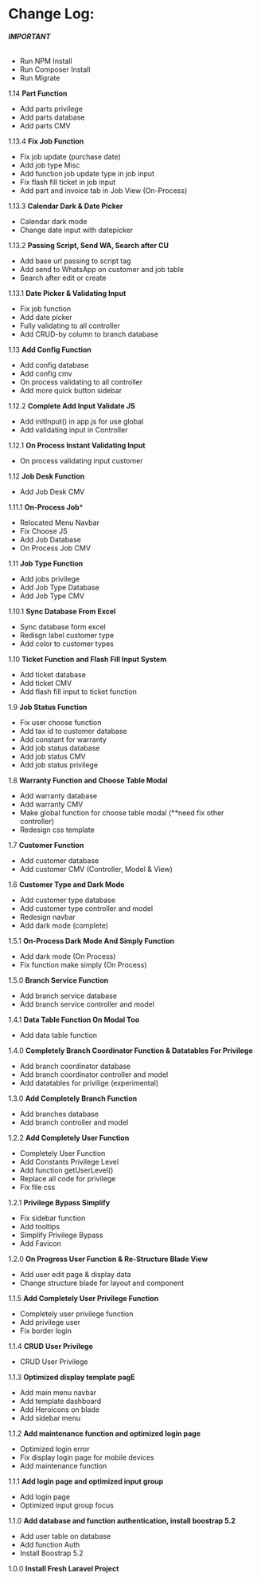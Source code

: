 # **Change Log:**

###### **IMPORTANT**
- Run NPM Install
- Run Composer Install
- Run Migrate

1.14 **Part Function**
- Add parts privilege
- Add parts database
- Add parts CMV

1.13.4 **Fix Job Function**
- Fix job update (purchase date)
- Add job type Misc
- Add function job update type in job input
- Fix flash fill ticket in job input
- Add part and invoice tab in Job View (On-Process)

1.13.3 **Calendar Dark & Date Picker**
- Calendar dark mode
- Change date input with datepicker

1.13.2 **Passing Script, Send WA, Search after CU**
- Add base url passing to script tag
- Add send to WhatsApp on customer and job table
- Search after edit or create

1.13.1 **Date Picker & Validating Input**
- Fix job function
- Add date picker
- Fully validating to all controller
- Add CRUD-by column to branch database

1.13 **Add Config Function**
- Add config database
- Add config cmv
- On process validating to all controller
- Add more quick button sidebar

1.12.2 **Complete Add Input Validate JS**
- Add initInput() in app.js for use global
- Add validating input in Controller

1.12.1 **On Process Instant Validating Input**
- On process validating input customer

1.12 **Job Desk Function**
- Add Job Desk CMV

1.11.1 **On-Process Job***
- Relocated Menu Navbar
- Fix Choose JS
- Add Job Database
- On Process Job CMV

1.11 **Job Type Function**
- Add jobs privilege
- Add Job Type Database
- Add Job Type CMV

1.10.1 **Sync Database From Excel**
- Sync database form excel
- Redisgn label customer type
- Add color to customer types

1.10 **Ticket Function and Flash Fill Input System**
- Add ticket database
- Add ticket CMV
- Add flash fill input to ticket function

1.9 **Job Status Function**
- Fix user choose function
- Add tax id to customer database
- Add constant for warranty
- Add job status database
- Add job status CMV
- Add job status privilege

1.8 **Warranty Function and Choose Table Modal**
- Add warranty database
- Add warranty CMV
- Make global function for choose table modal (**need fix other controller)
- Redesign css template

1.7 **Customer Function**
- Add customer database
- Add customer CMV (Controller, Model & View)

1.6 **Customer Type and Dark Mode**
- Add customer type database
- Add customer type controller and model
- Redesign navbar
- Add dark mode (complete)

1.5.1 **On-Process Dark Mode And Simply Function**
- Add dark mode (On Process)
- Fix function make simply (On Process)

1.5.0 **Branch Service Function**
- Add branch service database
- Add branch service controller and model

1.4.1 **Data Table Function On Modal Too**
- Add data table function

1.4.0 **Completely Branch Coordinator Function & Datatables For Privilege**
- Add branch coordinator database
- Add branch coordinator controller and model
- Add datatables for privilige (experimental)

1.3.0 **Add Completely Branch Function**
- Add branches database
- Add branch controller and model

1.2.2 **Add Completely User Function**
- Completely User Function
- Add Constants Privilege Level
- Add function getUserLevel()
- Replace all code for privilege
- Fix file css

1.2.1 **Privilege Bypass Simplify**
- Fix sidebar function
- Add tooltips
- Simplify Privilege Bypass
- Add Favicon

1.2.0 **On Progress User Function & Re-Structure Blade View**
- Add user edit page & display data
- Change structure blade for layout and component

1.1.5 **Add Completely User Privilege Function**
- Completely user privilege function
- Add privilege user
- Fix border login

1.1.4 **CRUD User Privilege**
- CRUD User Privilege

1.1.3 **Optimized display template pagE**
- Add main menu navbar
- Add template dashboard
- Add Heroicons on blade 
- Add sidebar menu

1.1.2 **Add maintenance function and optimized login page**
- Optimized login error
- Fix display login page for mobile devices
- Add maintenance function

1.1.1 **Add login page and optimized input group**
- Add login page
- Optimized input group focus

1.1.0 **Add database and function authentication, install boostrap 5.2**
- Add user table on database
- Add function Auth
- Install Boostrap 5.2
  
1.0.0 **Install Fresh Laravel Project**
